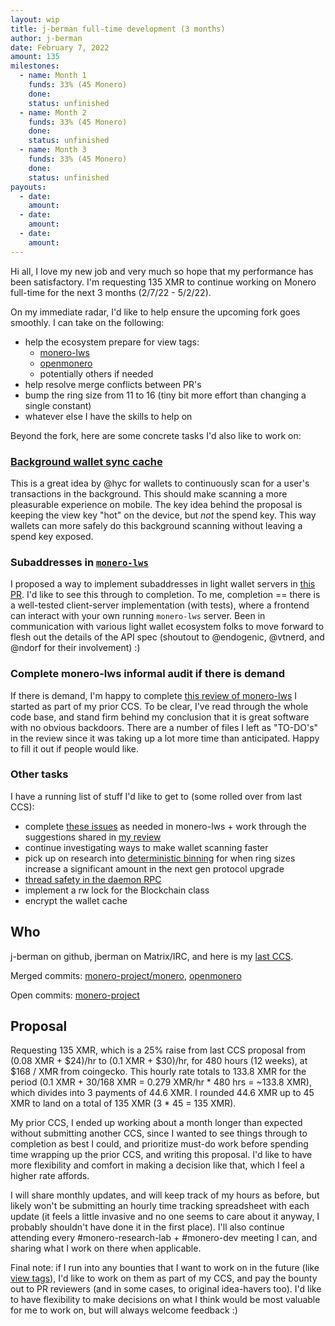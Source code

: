```yaml
---
layout: wip
title: j-berman full-time development (3 months)
author: j-berman
date: February 7, 2022
amount: 135
milestones:
  - name: Month 1
    funds: 33% (45 Monero)
    done:
    status: unfinished
  - name: Month 2
    funds: 33% (45 Monero)
    done:
    status: unfinished
  - name: Month 3
    funds: 33% (45 Monero)
    done:
    status: unfinished
payouts:
  - date:
    amount:
  - date:
    amount:
  - date:
    amount:
---
```


Hi all, I love my new job and very much so hope that my performance has been satisfactory. I'm requesting 135 XMR to continue working on Monero full-time for the next 3 months (2/7/22 - 5/2/22).

On my immediate radar, I'd like to help ensure the upcoming fork goes smoothly. I can take on the following:

- help the ecosystem prepare for view tags:
	- [monero-lws](https://github.com/vtnerd/monero-lws)
	- [openmonero](https://github.com/moneroexamples/openmonero)
	- potentially others if needed
- help resolve merge conflicts between PR's
- bump the ring size from 11 to 16 (tiny bit more effort than changing a single constant)
- whatever else I have the skills to help on

Beyond the fork, here are some concrete tasks I'd also like to work on:

### [Background wallet sync cache](https://github.com/monero-project/monero/issues/8082)

This is a great idea by @hyc for wallets to continuously scan for a user's transactions in the background. This should make scanning a more pleasurable experience on mobile. The key idea behind the proposal is keeping the view key "hot" on the device, but *not* the spend key. This way wallets can more safely do this background scanning without leaving a spend key exposed.

### Subaddresses in [`monero-lws`](https://github.com/vtnerd/monero-lws)

I proposed a way to implement subaddresses in light wallet servers in [this PR](https://github.com/monero-project/meta/pull/647). I'd like to see this through to completion. To me, completion == there is a well-tested client-server implementation (with tests), where a frontend can interact with your own running `monero-lws` server. Been in communication with various light wallet ecosystem folks to move forward to flesh out the details of the API spec (shoutout to @endogenic, @vtnerd, and @ndorf for their involvement) :)

### Complete monero-lws informal audit if there is demand

If there is demand, I'm happy to complete [this review of monero-lws](https://github.com/vtnerd/monero-lws/pull/29) I started as part of my prior CCS. To be clear, I've read through the whole code base, and stand firm behind my conclusion that it is great software with no obvious backdoors. There are a number of files I left as "TO-DO's" in the review since it was taking up a lot more time than anticipated. Happy to fill it out if people would like.

### Other tasks

I have a running list of stuff I'd like to get to (some rolled over from last CCS):

- complete [these issues](https://github.com/vtnerd/monero-lws/issues/created_by/j-berman) as needed in monero-lws + work through the suggestions shared in [my review](https://github.com/vtnerd/monero-lws/blob/16f1ceaa6a5eb4d9263863068bf57bc8e032a408/docs/review_02.03.22/review_02.03.22.md#suggestions)
- continue investigating ways to make wallet scanning faster
- pick up on research into [deterministic binning](https://github.com/monero-project/research-lab/issues/84) for when ring sizes increase a significant amount in the next gen protocol upgrade
- [thread safety in the daemon RPC](https://github.com/monero-project/monero/pull/7936)
- implement a rw lock for the Blockchain class
- encrypt the wallet cache

## Who

j-berman on github, jberman on Matrix/IRC, and here is my [last CCS](https://ccs.getmonero.org/proposals/j-berman-3-months-full-time.html).

Merged commits: [monero-project/monero](https://github.com/monero-project/monero/pulls?q=is%3Apr+author%3Aj-berman+is%3Aclosed), [openmonero](https://github.com/moneroexamples/openmonero/pulls?q=is%3Apr+author%3Aj-berman)

Open commits: [monero-project](https://github.com/monero-project/monero/pulls/j-berman)

## Proposal

Requesting 135 XMR, which is a 25% raise from last CCS proposal from (0.08 XMR + $24)/hr to (0.1 XMR + $30)/hr, for 480 hours (12 weeks), at $168 / XMR from coingecko. This hourly rate totals to 133.8 XMR for the period (0.1 XMR + $30/$168 XMR = 0.279 XMR/hr * 480 hrs = ~133.8 XMR), which divides into 3 payments of 44.6 XMR. I rounded 44.6 XMR up to 45 XMR to land on a total of 135 XMR (3 * 45 = 135 XMR).

My prior CCS, I ended up working about a month longer than expected without submitting another CCS, since I wanted to see things through to completion as best I could, and prioritize must-do work before spending time wrapping up the prior CCS, and writing this proposal. I'd like to have more flexibility and comfort in making a decision like that, which I feel a higher rate affords.

I will share monthly updates, and will keep track of my hours as before, but likely won't be submitting an hourly time tracking spreadsheet with each update (it feels a little invasive and no one seems to care about it anyway, I probably shouldn't have done it in the first place). I'll also continue attending every #monero-research-lab + #monero-dev meeting I can, and sharing what I work on there when applicable.

Final note: if I run into any bounties that I want to work on in the future (like [view tags](https://bounties.monero.social/posts/28/implement-view-tags-to-decrease-wallet-sync-times-in-monero)), I'd like to work on them as part of my CCS, and pay the bounty out to PR reviewers (and in some cases, to original idea-havers too). I'd like to have flexibility to make decisions on what I think would be most valuable for me to work on, but will always welcome feedback :)
